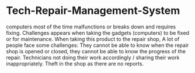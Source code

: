 # Tech-Repair-Management-System
computers most of the time malfunctions or breaks down and requires fixing. Challenges appears when taking the gadgets (computers) to be fixed or for maintenance. When taking this product to the repair shop, A lot of people face some challenges: They cannot be able to know when the repair shop is opened or closed, they cannot be able to know the progress of the repair. Technicians not doing their work accordingly / sharing their work inappropriately. Theft in the shop as there are no reports.
